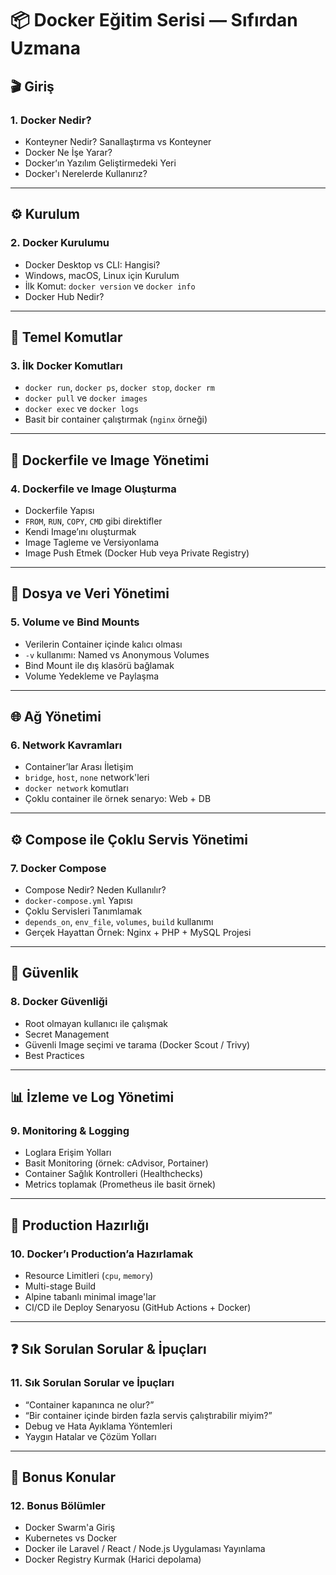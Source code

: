# 📦 Docker Eğitim Serisi — Sıfırdan Uzmana

## 🎬 Giriş

### 1. Docker Nedir?
- Konteyner Nedir? Sanallaştırma vs Konteyner
- Docker Ne İşe Yarar?
- Docker’ın Yazılım Geliştirmedeki Yeri
- Docker'ı Nerelerde Kullanırız?

---

## ⚙️ Kurulum

### 2. Docker Kurulumu
- Docker Desktop vs CLI: Hangisi?
- Windows, macOS, Linux için Kurulum
- İlk Komut: `docker version` ve `docker info`
- Docker Hub Nedir?

---

## 🔧 Temel Komutlar

### 3. İlk Docker Komutları
- `docker run`, `docker ps`, `docker stop`, `docker rm`
- `docker pull` ve `docker images`
- `docker exec` ve `docker logs`
- Basit bir container çalıştırmak (`nginx` örneği)

---

## 🧱 Dockerfile ve Image Yönetimi

### 4. Dockerfile ve Image Oluşturma
- Dockerfile Yapısı
- `FROM`, `RUN`, `COPY`, `CMD` gibi direktifler
- Kendi Image’ını oluşturmak
- Image Tagleme ve Versiyonlama
- Image Push Etmek (Docker Hub veya Private Registry)

---

## 📂 Dosya ve Veri Yönetimi

### 5. Volume ve Bind Mounts
- Verilerin Container içinde kalıcı olması
- `-v` kullanımı: Named vs Anonymous Volumes
- Bind Mount ile dış klasörü bağlamak
- Volume Yedekleme ve Paylaşma

---

## 🌐 Ağ Yönetimi

### 6. Network Kavramları
- Container’lar Arası İletişim
- `bridge`, `host`, `none` network'leri
- `docker network` komutları
- Çoklu container ile örnek senaryo: Web + DB

---

## ⚙️ Compose ile Çoklu Servis Yönetimi

### 7. Docker Compose
- Compose Nedir? Neden Kullanılır?
- `docker-compose.yml` Yapısı
- Çoklu Servisleri Tanımlamak
- `depends_on`, `env_file`, `volumes`, `build` kullanımı
- Gerçek Hayattan Örnek: Nginx + PHP + MySQL Projesi

---

## 🔐 Güvenlik

### 8. Docker Güvenliği
- Root olmayan kullanıcı ile çalışmak
- Secret Management
- Güvenli Image seçimi ve tarama (Docker Scout / Trivy)
- Best Practices

---

## 📊 İzleme ve Log Yönetimi

### 9. Monitoring & Logging
- Loglara Erişim Yolları
- Basit Monitoring (örnek: cAdvisor, Portainer)
- Container Sağlık Kontrolleri (Healthchecks)
- Metrics toplamak (Prometheus ile basit örnek)

---

## 🚀 Production Hazırlığı

### 10. Docker’ı Production’a Hazırlamak
- Resource Limitleri (`cpu`, `memory`)
- Multi-stage Build
- Alpine tabanlı minimal image'lar
- CI/CD ile Deploy Senaryosu (GitHub Actions + Docker)

---

## ❓ Sık Sorulan Sorular & İpuçları

### 11. Sık Sorulan Sorular ve İpuçları
- “Container kapanınca ne olur?”
- “Bir container içinde birden fazla servis çalıştırabilir miyim?”
- Debug ve Hata Ayıklama Yöntemleri
- Yaygın Hatalar ve Çözüm Yolları

---

## 🎁 Bonus Konular

### 12. Bonus Bölümler
- Docker Swarm'a Giriş
- Kubernetes vs Docker
- Docker ile Laravel / React / Node.js Uygulaması Yayınlama
- Docker Registry Kurmak (Harici depolama)

